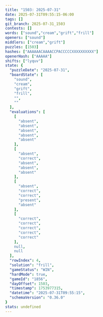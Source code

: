```yaml
---
title: "1503: 2025-07-31"
date: 2025-07-31T09:55:15-06:00
tags: []
git_branch: 2025-07-31_1503
contests: []
words: ["sound","cream","grift","frill"]
openers: ["sound"]
middlers: ["cream","grift"]
puzzles: [1503]
hashes: ["AAAAAACAAAACCPACCCCCXXXXXXXXXX"]
openerHash: ["AAAAA"]
shifts: ["lyquv"]
state: {
  "puzzleDate": "2025-07-31",
  "boardState": [
    "sound",
    "cream",
    "grift",
    "frill",
    "",
    ""
  ],
  "evaluations": [
    [
      "absent",
      "absent",
      "absent",
      "absent",
      "absent"
    ],
    [
      "absent",
      "correct",
      "absent",
      "absent",
      "absent"
    ],
    [
      "absent",
      "correct",
      "correct",
      "present",
      "absent"
    ],
    [
      "correct",
      "correct",
      "correct",
      "correct",
      "correct"
    ],
    null,
    null
  ],
  "rowIndex": 4,
  "solution": "frill",
  "gameStatus": "WIN",
  "hardMode": true,
  "gameId": "1856",
  "dayOffset": 1503,
  "timestamp": 1753977315,
  "datetime": "2025-07-31T09:55:15",
  "schemaVersion": "0.36.0"
}
stats: undefined
---
```

<!-- more -->
